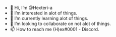 - 👋 Hi, I’m @Hexteri-a
- 👀 I’m interested in alot of things.
- 🌱 I’m currently learning alot of things.
- 💞️ I’m looking to collaborate on not alot of things.
- 📫 How to reach me (H)ex#0001 - Discord.

<!---
Hexteri-a/Hexteri-a is a ✨ special ✨ repository because its `README.md` (this file) appears on your GitHub profile.
You can click the Preview link to take a look at your changes.
--->
